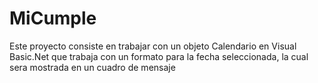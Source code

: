# MiCumple
Este proyecto consiste en trabajar con un objeto Calendario en Visual Basic.Net que trabaja con un formato para la fecha seleccionada, la cual sera mostrada en un cuadro de mensaje
